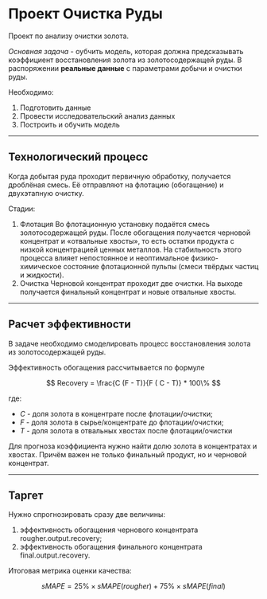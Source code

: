 # Проект Очистка Руды

Проект по анализу очистки золота.

*Основная задача* - оубчить модель, которая должна предсказывать коэффициент восстановления золота из золотосодержащей руды. В распоряжении **реальные данные** с параметрами добычи и очистки руды.

Необходимо:

1. Подготовить данные
2. Провести исследовательский анализ данных
3. Построить и обучить модель

---

## Технологический процесс

Когда добытая руда проходит первичную обработку, получается дроблёная смесь. Её отправляют на флотацию (обогащение) и двухэтапную очистку.

Стадии:
1. Флотация
Во флотационную установку подаётся смесь золотосодержащей руды. После обогащения получается черновой концентрат и «отвальные хвосты», то есть остатки продукта с низкой концентрацией ценных металлов.
На стабильность этого процесса влияет непостоянное и неоптимальное физико-химическое состояние флотационной пульпы (смеси твёрдых частиц и жидкости).
2. Очистка 
Черновой концентрат проходит две очистки. На выходе получается финальный концентрат и новые отвальные хвосты.

---

## Расчет эффективности

В задаче необходимо смоделировать процесс восстановления золота из золотосодержащей руды. 

Эффективность обогащения рассчитывается по формуле

$$
Recovery = \frac{C (F - T)}{F ( C - T)} * 100\%
$$

где:
- $C$ - доля золота в концентрате после флотации/очистки;
- $F$ - доля золота в сырье/концентрате до флотации/очистки;
- $T$ - доля золота в отвальных хвостах после флотации/очистки

Для прогноза коэффициента нужно найти долю золота в концентратах и хвостах. Причём важен не только финальный продукт, но и черновой концентрат.

---

## Таргет

Нужно спрогнозировать сразу две величины:
1. эффективность обогащения чернового концентрата rougher.output.recovery;
2. эффективность обогащения финального концентрата final.output.recovery.

Итоговая метрика оценки качества:

$$
sMAPE = 25\% \times sMAPE(rougher) + 75\% \times sMAPE(final)
$$
